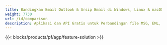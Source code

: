 ```yaml
---
title: Bandingkan Email Outlook & Arsip Email di Windows, Linux & macOS 
weight: 7730
url: /id/comparison
description: Aplikasi dan API Gratis untuk Perbandingan file MSG, EML, EMLX, PST, OST, OFT, MBOX, ICS & VCF
---
```


{{< blocks/products/pf/agp/feature-solution >}} 

